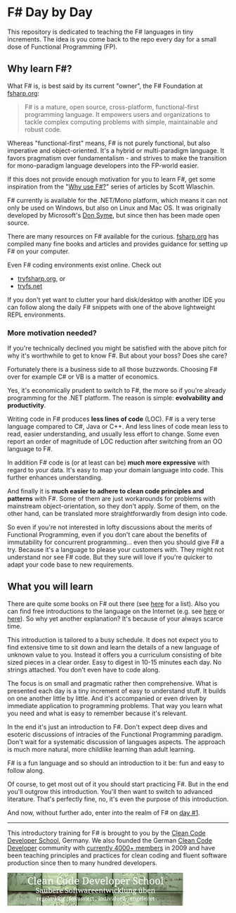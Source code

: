 # F# Day by Day
This repository is dedicated to teaching the F# languages in tiny increments. The idea is you come back to the repo every day for a small dose of Functional Programming (FP).

## Why learn F#?
What F# is, is best said by its current "owner", the F# Foundation at [fsharp.org](http://fsharp.org):

> F# is a mature, open source, cross-platform, functional-first programming language. It empowers users and organizations to tackle complex computing problems with simple, maintainable and robust code.

Whereas "functional-first" means, F# is not purely functional, but also imperative and object-oriented. It's a hybrid or multi-paradigm language. It favors pragmatism over fundamentalism - and strives to make the transition for mono-paradigm language developers into the FP-world easier.

If this does not provide enough motivation for you to learn F#, get some inspiration from the "[Why use F#?](http://fsharpforfunandprofit.com/series/why-use-fsharp.html)" series of articles by Scott Wlaschin.

F# currently is available for the .NET/Mono platform, which means it can not only be used on Windows, but also on Linux and Mac OS. It was originally developed by Microsoft's [Don Syme](http://en.wikipedia.org/wiki/Don_Syme), but since then has been made open source.

There are many resources on F# available for the curious. [fsharp.org](http://fsharp.org) has compiled many fine books and articles and provides guidance for setting up F# on your computer.

Even F# coding environments exist online. Check out

* [tryfsharp.org](http://www.tryfsharp.org/Create), or
* [tryfs.net](http://tryfs.net)

If you don't yet want to clutter your hard disk/desktop with another IDE you can follow along the daily F# snippets with one of the above lightweight REPL environments.

### More motivation needed?
If you're technically declined you might be satisfied with the above pitch for why it's worthwhile to get to know F#. But about your boss? Does she care?

Fortunately there is a business side to all those buzzwords. Choosing F# over for example C# or VB is a matter of economics.

Yes, it's economically prudent to switch to F#, the more so if you're already programming for the .NET platform. The reason is simple: **evolvability and productivity**.

Writing code in F# produces **less lines of code** (LOC). F# is a very terse language compared to C#, Java or C++. And less lines of code mean less to read, easier understanding, and usually less effort to change. Some even report an order of magnitude of LOC reduction after switching from an OO language to F#.

In addition F# code is (or at least can be) **much more expressive** with regard to your data. It's easy to map your domain language into code. This further enhances understanding.

And finally it is **much easier to adhere to clean code principles and patterns** with F#. Some of them are just workarounds for problems with mainstream object-orientation, so they don't apply. Some of them, on the other hand, can be translated more straightforwardly from design into code.

So even if you're not interested in lofty discussions about the merits of Functional Programming, even if you don't care about the benefits of immutability for concurrent programming... even then you should give F# a try. Because it's a language to please your customers with. They might not understand nor see F# code. But they sure will love if you're quicker to adapt your code base to new requirements.

## What you will learn
There are quite some books on F# out there (see [here](http://fsharp.org/about/learning.html) for a list). Also you can find free introductions to the language on the Internet (e.g. see [here](http://www.tryfsharp.org/Learn/getting-started) or [here](http://fsharpforfunandprofit.com/posts/why-use-fsharp-intro/)). So why yet another explanation? It's because of your always scarce time.

This introduction is tailored to a busy schedule. It does not expect you to find extensive time to sit down and learn the details of a new language of unknown value to you. Instead it offers you a curriculum consisting of bite sized pieces in a clear order. Easy to digest in 10-15 minutes each day. No strings attached. You don't even have to code along.

The focus is on small and pragmatic rather then comprehensive. What is presented each day is a tiny increment of easy to understand stuff. It builds on one another little by little. And it's accompanied or even driven by immediate application to programming problems. That way you learn what you need and what is easy to remember because it's relevant.

In the end it's just an introduction to F#. Don't expect deep dives and esoteric discussions of intracies of the Functional Programming paradigm. Don't wait for a systematic discussion of languages aspects. The approach is much more natural, more childlike learning than adult learning.

F# is a fun language and so should an introduction to it be: fun and easy to follow along.

Of course, to get most out of it you should start practicing F#. But in the end you'll outgrow this introduction. You'll then want to switch to advanced literature. That's perfectly fine, no, it's even the purpose of this introduction.

And now, without further ado, enter into the realm of F# on [day #1](week01/day01).

***

This introductory training for F# is brought to you by the [Clean Code Developer School](http://ccd-school.com), Germany. We also founded the German [Clean Code Developer](http://clean-code-developer.de) community with [currently 4000+ members](http://xing.com/net/ccd) in 2009 and have been teaching principles and practices for clean coding and fluent software production since then to many hundred developers.

![](images/ccd-school_logo.jpeg)





